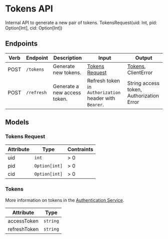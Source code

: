 # Tokens API
Internal API to generate a new pair of tokens.
TokensRequest(uid: Int, pid: Option[Int], cid: Option[Int])

## Endpoints
| Verb | Endpoint | Description                     | Input                                  | Output            |
|------|----------|---------------------------------|----------------------------------------|-------------------|
| POST | `/tokens` | Generate new tokens.           | [Tokens Request](#Tokens-Request) | [Tokens](#Tokens), ClientError |
| POST | `/refresh` | Generate a new access token.  | Refresh token in `Authorization` header with `Bearer`. | String access token, Authorization Error |

## Models
### Tokens Request
| Attribute      | Type           | Contraints                           |
|----------------|----------------|--------------------------------------|
| uid            | `int`          | > 0                                  |
| pid       | `Option[int]`       | > 0                          |
| cid       | `Option[int]`       | > 0                          |

### Tokens
More information on tokens in the [Authentication Service](https://github.com/two-app/authentication-service).

| Attribute    | Type     |
|--------------|----------|
| accessToken  | `string` |
| refreshToken | `string` |